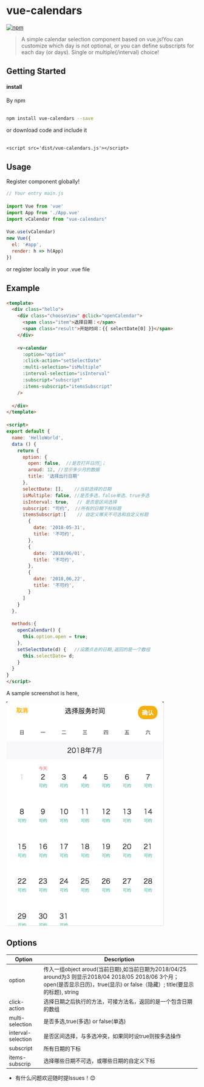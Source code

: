 # vue-calendars

[![npm](https://img.shields.io/npm/v/vue-calendars.svg?maxAge=2592000?style=flat-square)]()
<!-- [![npm](https://img.shields.io/npm/dt/vue-fullcalendar.svg?maxAge=2592000?style=flat-square)]() -->

> A simple calendar selection component based on vue.js!You can customize which day is not optional, or you can define subscripts for each day (or days). Single or multiple(/interval) choice!

## Getting Started


#### install

By npm

``` bash

npm install vue-calendars --save

```

or download code and include it

``` shell

<script src='dist/vue-calendars.js'></script>

```

## Usage

Register component globally!

``` javascript
// Your entry main.js

import Vue from 'vue'
import App from './App.vue'
import vCalendar from "vue-calendars"

Vue.use(vCalendar)
new Vue({
  el: '#app',
  render: h => h(App)
})

```
or register locally in your .vue file

## Example

``` html
<template>
  <div class="hello">
    <div class="chooseView" @click="openCalendar">
      <span class="item">选择日期：</span>
      <span class="result">开始时间：{{ selectDate[0] }}</span>
    </div>
    
    <v-calendar 
      :option="option" 
      :click-action="setSelectDate"
      :multi-selection="isMultiple"
      :interval-selection="isInterval"
      :subscript="subscript"
      :items-subscript="itemsSubscript"
    />
    
  </div>
</template>

<script>
export default {
  name: 'HelloWorld',
  data () {
    return {
      option: {
        open: false,  //是否打开日历📅；
        aroud: 12, //显示多少月的数据
        title: '选择出行日期'
      },
      selectDate: [],    //当前选择的日期
      isMultiple: false, //是否多选，false单选、true多选
      isInterval: true,   // 是否是区间选择
      subscript: "可约",  //所有的日期下标标题
      itemsSubscript:[    // 自定义哪天不可选和自定义标题
        {
          date: '2018-05-31',
          title: '不可约',
        },
        {
          date: '2018/06/01',
          title: '不可约',
        },
        {
          date: '2018,06,22',
          title: '不可约',
        }
      ]
    }
  },
  
  methods:{
    openCalendar() {
      this.option.open = true;
    },
    setSelectDate(d) {   //设置点击的日期,返回的是一个数组
      this.selectDate= d;
    }
  }
}
</script>
```

A sample screenshot is here, 

![vue-calendars example](./src/assets/example1.png)

## Options

Option  | Description
---|---
option | 传入一组object aroud(当前日期),如当前日期为2018/04/25 around为3 则显示2018/04 2018/05 2018/06 3个月；open(是否显示日历)，true(显示) or false（隐藏）; title(要显示的标题), string
click-action | 选择日期之后执行的方法，可接方法名，返回的是一个包含日期的数组
multi-selection | 是否多选,true(多选) or false(单选)
interval-selection | 是否区间选择，与多选冲突，如果同时设true则按多选操作
subscript | 所有日期的下标
items-subscrip | 选择哪些日期不可选，或哪些日期的自定义下标


* 有什么问题欢迎随时提Issues！😊
